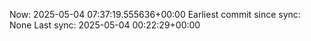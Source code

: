 Now: 2025-05-04 07:37:19.555636+00:00 Earliest commit since sync: None Last sync: 2025-05-04 00:22:29+00:00

